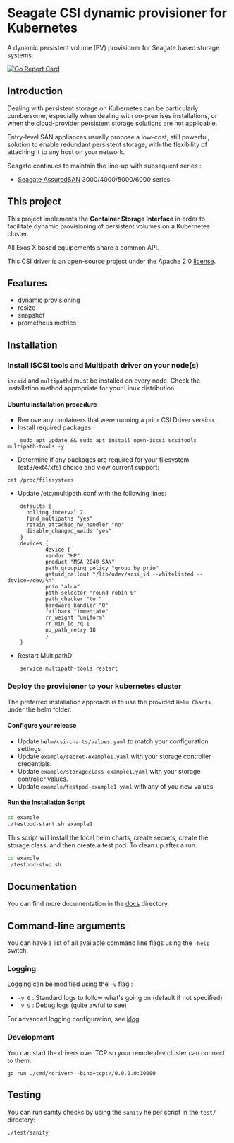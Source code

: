 # Seagate CSI dynamic provisioner for Kubernetes

A dynamic persistent volume (PV) provisioner for Seagate based storage systems.

[![Go Report Card](https://goreportcard.com/badge/github.com/Seagate/seagate-exos-x-csi)](https://goreportcard.com/report/github.com/Seagate/seagate-exos-x-csi)

## Introduction

Dealing with persistent storage on Kubernetes can be particularly cumbersome, especially when dealing with on-premises installations, or when the cloud-provider persistent storage solutions are not applicable.

Entry-level SAN appliances usually propose a low-cost, still powerful, solution to enable redundant persistent storage, with the flexibility of attaching it to any host on your network.

Seagate continues to maintain the line-up with subsequent series :
- [Seagate AssuredSAN](https://www.seagate.com/fr/fr/support/dothill-san/assuredsan-pro-5000-series/) 3000/4000/5000/6000 series

## This project

This project implements the **Container Storage Interface** in order to facilitate dynamic provisioning of persistent volumes on a Kubernetes cluster.

All Exos X based equipements share a common API.

This CSI driver is an open-source project under the Apache 2.0 [license](./LICENSE).

## Features
- dynamic provisioning
- resize
- snapshot
- prometheus metrics

## Installation

### Install ISCSI tools and Multipath driver on your node(s)

`iscsid` and `multipathd` must be installed on every node. Check the installation method appropriate for your Linux distribution.
#### Ubuntu installation procedure
- Remove any containers that were running a prior CSI Driver version.
- Install required packages:
```
    sudo apt update && sudo apt install open-iscsi scsitools multipath-tools -y
```
- Determine if any packages are required for your filesystem (ext3/ext4/xfs) choice and view current support:
```
cat /proc/filesystems
```
- Update /etc/multipath.conf with the following lines:
```
    defaults {
      polling_interval 2
      find_multipaths "yes"
      retain_attached_hw_handler "no"
      disable_changed_wwids "yes"
    }
    devices {
            device {
            vendor "HP"
            product "MSA 2040 SAN"
            path_grouping_policy "group_by_prio"
            getuid_callout "/lib/udev/scsi_id --whitelisted --device=/dev/%n"
            prio "alua"
            path_selector "round-robin 0"
            path_checker "tur"
            hardware_handler "0"
            failback "immediate"
            rr_weight "uniform"
            rr_min_io_rq 1
            no_path_retry 18
            }
    }
```
- Restart MultipathD
```
    service multipath-tools restart
```

### Deploy the provisioner to your kubernetes cluster

The preferred installation approach is to use the provided `Helm Charts` under the helm folder.

#### Configure your release

- Update `helm/csi-charts/values.yaml` to match your configuration settings.
- Update `example/secret-example1.yaml` with your storage controller credentials.
- Update `example/storageclass-example1.yaml` with your storage controller values.
- Update `example/testpod-example1.yaml` with any of you new values.

#### Run the Installation Script

```sh
cd example
./testpod-start.sh example1
```

This script will install the local helm charts, create secrets, create the storage class, and then create a test pod. To clean up after a run.

```sh
cd example
./testpod-stop.sh
```

## Documentation

You can find more documentation in the [docs](./docs) directory.

## Command-line arguments

You can have a list of all available command line flags using the `-help` switch.

### Logging

Logging can be modified using the `-v` flag :

- `-v 0` : Standard logs to follow what's going on (default if not specified)
- `-v 9` : Debug logs (quite awful to see)

For advanced logging configuration, see [klog](https://github.com/kubernetes/klog).

### Development

You can start the drivers over TCP so your remote dev cluster can connect to them.

```
go run ./cmd/<driver> -bind=tcp://0.0.0.0:10000
```

## Testing

You can run sanity checks by using the `sanity` helper script in the `test/` directory:

```
./test/sanity
```
